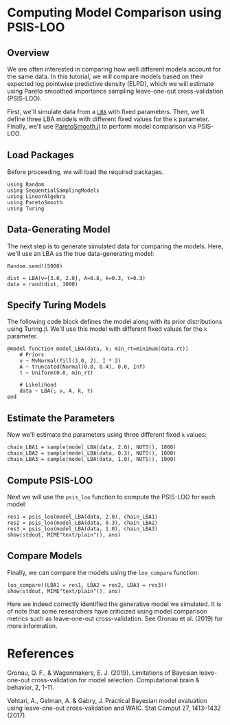 # Computing Model Comparison using PSIS-LOO

## Overview

We are often interested in comparing how well different models account for the same data. In this tutorial, we will compare models based on their expected log pointwise predictive density (ELPD), which we will estimate using Pareto smoothed importance sampling leave-one-out cross-validation (PSIS-LOO).

First, we'll simulate data from a [`LBA`](@ref) with fixed parameters. Then, we'll define three LBA models with different fixed values for the `k` parameter. Finally, we'll use [ParetoSmooth.jl](https://docs.juliahub.com/General/ParetoSmooth/stable/) to perform model comparison via PSIS-LOO.

## Load Packages

Before proceeding, we will load the required packages.

```@example loo_example
using Random
using SequentialSamplingModels
using LinearAlgebra
using ParetoSmooth
using Turing
```

## Data-Generating Model

The next step is to generate simulated data for comparing the models. Here, we'll use an LBA as the true data-generating model:

```@example loo_example
Random.seed!(5000)

dist = LBA(ν=[3.0, 2.0], A=0.8, k=0.3, τ=0.3)
data = rand(dist, 1000)
```

## Specify Turing Models

The following code block defines the model along with its prior distributions using Turing.jl. We'll use this model with different fixed values for the `k` parameter.

```@example loo_example
@model function model_LBA(data, k; min_rt=minimum(data.rt))
    # Priors
    ν ~ MvNormal(fill(3.0, 2), I * 2)
    A ~ truncated(Normal(0.8, 0.4), 0.0, Inf)
    τ ~ Uniform(0.0, min_rt)

    # Likelihood
    data ~ LBA(; ν, A, k, τ)
end
```

## Estimate the Parameters

Now we'll estimate the parameters using three different fixed `k` values:

```@example loo_example
chain_LBA1 = sample(model_LBA(data, 2.0), NUTS(), 1000)
chain_LBA2 = sample(model_LBA(data, 0.3), NUTS(), 1000)
chain_LBA3 = sample(model_LBA(data, 1.0), NUTS(), 1000)
```

## Compute PSIS-LOO

Next we will use the `psis_loo` function to compute the PSIS-LOO for each model:

```@example loo_example
res1 = psis_loo(model_LBA(data, 2.0), chain_LBA1)
res2 = psis_loo(model_LBA(data, 0.3), chain_LBA2)
res3 = psis_loo(model_LBA(data, 1.0), chain_LBA3)
show(stdout, MIME"text/plain"(), ans)
```

## Compare Models

Finally, we can compare the models using the `loo_compare` function:

```@example loo_example
loo_compare((LBA1 = res1, LBA2 = res2, LBA3 = res3))
show(stdout, MIME"text/plain"(), ans)
```

Here we indeed correctly identified the generative model we simulated. It is of note that some researchers have criticized using model comparison metrics such as leave-one-out cross-validation. See Gronau et al. (2019) for more information.

# References

Gronau, Q. F., & Wagenmakers, E. J. (2019). Limitations of Bayesian leave-one-out cross-validation for model selection. Computational brain & behavior, 2, 1-11.

Vehtari, A., Gelman, A. & Gabry, J. Practical Bayesian model evaluation using leave-one-out cross-validation and WAIC. Stat Comput 27, 1413–1432 (2017).
